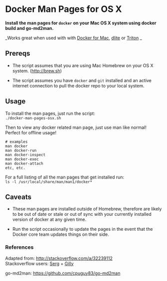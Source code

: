 Docker Man Pages for OS X
=========================

**Install the man pages for `docker` on your Mac OS X system using docker build and go-md2man.**  

_Works great when used with with [Docker for Mac](https://docs.docker.com/docker-for-mac/), [dlite](https://github.com/nlf/dlite) or [Triton](https://docs.joyent.com/public-cloud/api-access/docker) _

## Prereqs
- The script assumes that you are using Mac Homebrew on your OS X system. (http://brew.sh)  

- The script assumes you have `docker` and `git` installed and an active internet connection to pull the docker repo to your local system.

## Usage

To install the man pages, just run the script:  
`./docker-man-pages-osx.sh`

Then to view any docker related man page, just use man like normal!  
Perfect for offline usage!

```
# examples
man docker
man docker-run
man docker-inspect
man docker-exec
man docker-attach
etc, etc.
```

For a full listing of all the man pages that get installed run:  
`ls -l /usr/local/share/man/man1/docker*`

## Caveats
- These man pages are installed outside of Homebrew, therefore are likely to be out of date or stale or out of sync with your currently installed version of docker at any given time.

- Run the script occasionally to update the pages in the event that the Docker core team updates things on their side.

### References

Adapted from:
http://stackoverflow.com/a/32239112  
Stackoverflow users: [Serg](http://stackoverflow.com/users/131337/serg) + [Gilly](http://stackoverflow.com/users/3903368/gilly)

go-md2man:
https://github.com/cpuguy83/go-md2man
